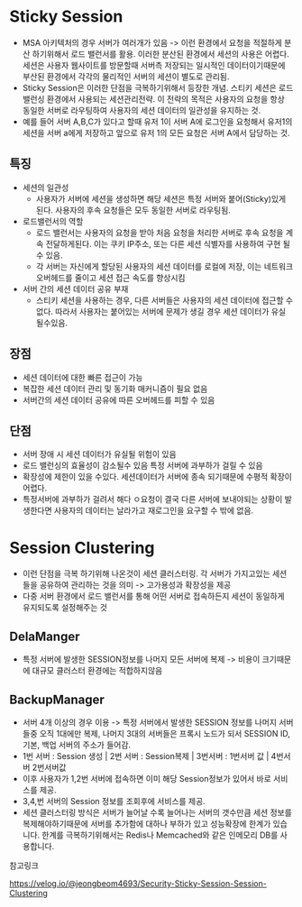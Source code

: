 # Sticky Session
- MSA 아키텍처의 경우 서버가 여러개가 있음 -> 이런 환경에서 요청을 적절하게 분산 하기위해서 로드 밸런서를 활용. 이러한 분산된 환경에서 세션의 사용은 어렵다. 세션은 사용자 웹사이트를 방문할때 서버측 저장되는 일시적인 데이터이기때문에 부산된 환경에서 각각의 물리적인 서버의 세션이 별도로 관리됨.
- Sticky Session은 이러한 단점을 극복하기위해서 등장한 개념. 스티키 세션은 로드밸런싱 환경에서 사용되는 세션관리전략. 이 전략의 목적은 사용자의 요청을 항상 동일한 서버로 라우팅하여 사용자의 세션 데이터의 일관성을 유지하는 것.
- 예를 들어 서버 A,B,C가 있다고 할때 유저 1이 서버 A에 로그인을 요청해서 유저1의 세션을 서버 a에게 저장하고 앞으로 유저 1의 모든 요청은 서버 A에서 담당하는 것.

## 특징
- 세션의 일관성
    - 사용자가 서버에 세션을 생성하면 해당 세션은 특정 서버와 붙어(Sticky)있게 된다. 사용자의 후속 요청들은 모두 동일한 서버로 라우팅됨.
- 로드밸런서의 역할
    - 로드 밸런서는 사용자의 요청을 받아 처음 요청을 처리한 서버로 후속 요청을 계속 전달하게된다. 이는 쿠키 IP주소, 또는 다른 세션 식별자를 사용하여 구현 될 수 있음.
    - 각 서버는 자신에게 할당된 사용자의 세션 데이터를 로컬에 저장, 이는 네트워크 오버헤드를 줄이고 세션 접근 속도를 향상시킴
- 서버 간의 세션 데이터 공유 부재
    - 스티키 세션을 사용하는 경우, 다른 서버들은 사용자의 세션 데이터에 접근할 수 없다. 따라서 사용자는 붙어있는 서버에 문제가 생길 경우 세션 데이터가 유실 될수있음.

## 장점
- 세션 데이터에 대한 빠른 접근이 가능
- 복잡한 세션 데이터 관리 및 동기화 매커니즘이 필요 없음
- 서버간의 세션 데이터 공유에 따른 오버헤드를 피할 수 있음
## 단점
-  서버 장애 시 세션 데이터가 유실될 위험이 있음
- 로드 밸런싱의 효율성이 감소될수 있음 특정 서버에 과부하가 걸릴 수 있음
- 확장성에 제한이 있을 수있다. 세션데이터가 서버에 종속 되기때문에 수평적 확장이 어렵다.
- 특정서버에 과부하가 걸려서 해다 ㅇ요청이 결국 다른 서버에 보내야되는 상황이 발생한다면 사용자의 데이터는 날라가고 재로그인을 요구할 수 밖에 없음.

# Session Clustering
- 이런 단점을 극복 하기위해 나온것이 세션 클러스터링. 각 서버가 가지고있는 세션들을 공유하여 관리하는 것을 의미 -> 고가용성과 확장성을 제공
- 다중 서버 환경에서 로드 밸런서를 통해 어떤 서버로 접속하든지 세션이 동일하게 유지되도록 설정해주는 것
## DelaManger
- 특정 서버에 발생한 SESSION정보를 나머지 모든 서버에 복제 -> 비용이 크기때문에 대규모 클러스터 환경에는 적합하지않음

## BackupManager 
- 서버 4개 이상의 경우 이용 -> 특정 서버에서 발생한 SESSION 정보를 나머지 서버들중 오직 1대에만 복제, 나머지 3대의 서버들은 프록시 노드가 되서 SESSION ID, 기본, 백업 서버의 주소가 들어감.
- 1번 서버 : Session 생성 | 2번 서버 : Session복제  | 3번서버 : 1번서버 값  | 4번서버 2번서버값
- 이후 사용자가 1,2번 서버에 접속하면 이미 해당 Session정보가 있어서 바로 서비스를 제공.
- 3,4,번 서버의 Session 정보를 조회후에 서비스를 제공.
- 세션 클러스터링 방식은 서버가 늘어날 수록 늘어나는 서버의 갯수만큼 세션 정보를 복제해야하기때문에 서버를 추가함에 대하나 부하가 있고 성능확장에 한계가 있습니다. 한계를 극복하기위해서는 Redis나 Memcached와 같은 인메모리 DB를 사용합니다.

참고링크 

https://velog.io/@jeongbeom4693/Security-Sticky-Session-Session-Clustering
